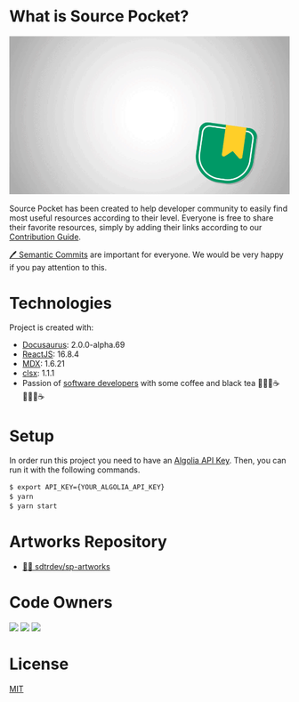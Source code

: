 # What is Source Pocket?

![Source Pocket Readme Banner](static/gif/source-pocket-banner.gif)

Source Pocket has been created to help developer community to easily find most useful resources according to their level. Everyone is free to share their favorite resources, simply by adding their links according to our [Contribution Guide](https://sourcepocket.netlify.app/docs/ "Contribution Guide").

[🖊 Semantic Commits](https://gist.github.com/joshbuchea/6f47e86d2510bce28f8e7f42ae84c716) are important for everyone. We would be very happy if you pay attention to this.

# Technologies

Project is created with:

* [Docusaurus](https://v2.docusaurus.io "Docusaurus"): 2.0.0-alpha.69
* [ReactJS](https://reactjs.org "ReactJS"): 16.8.4
* [MDX](https://mdxjs.com "MDX"): 1.6.21
* [clsx](https://www.npmjs.com/package/clsx "clsx"): 1.1.1
* Passion of [software developers](https://discord.gg/J3PTmeFj6s "SDTRDEV") with some coffee and black tea 👩🏼‍💻☕️👨🏼‍💻☕️

# Setup

In order run this project you need to have an [Algolia API Key](https://www.algolia.com/doc/guides/security/api-keys/).
Then, you can run it with the following commands.

```bash
$ export API_KEY={YOUR_ALGOLIA_API_KEY}
$ yarn
$ yarn start
```

# Artworks Repository

* [🧑‍🎨 sdtrdev/sp-artworks](https://github.com/sdtrdev/sp-artworks)

# Code Owners

<p align="left">
  <a href="https://github.com/damla"><img src="https://avatars.githubusercontent.com/damla" width="80" /></a>
  <a href="https://github.com/omerayyildiz"><img src="https://avatars.githubusercontent.com/omerayyildiz" width="80" /></a>
  <a href="https://github.com/YusufBilgin"><img src="https://avatars.githubusercontent.com/YusufBilgin" width="80" /></a>
</p>

# License

[MIT](https://choosealicense.com/licenses/mit/)

